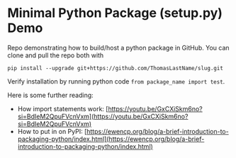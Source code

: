 # Minimal Python Package (setup.py) Demo

Repo demonstrating how to build/host a python package in GitHub. You can clone and pull the repo both with

`pip install --upgrade git+https://github.com/ThomasLastName/slug.git`

Verify installation by running python code `from package_name import test`.

Here is some further reading:
 - How import statements work: [https://youtu.be/GxCXiSkm6no?si=BdIeM2QpuFVcnVxm](https://youtu.be/GxCXiSkm6no?si=BdIeM2QpuFVcnVxm)
 - How to put in on PyPI: [https://ewencp.org/blog/a-brief-introduction-to-packaging-python/index.html](https://ewencp.org/blog/a-brief-introduction-to-packaging-python/index.html)
